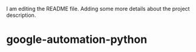I am editing the README file. Adding some more details about the project description.
# google-automation-python
